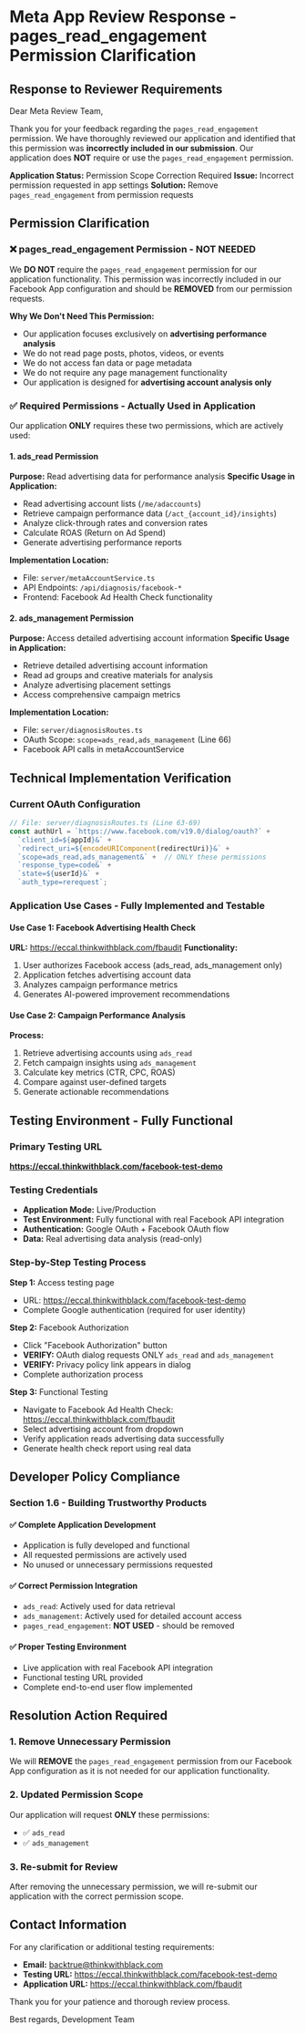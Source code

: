 # Meta App Review Response - pages_read_engagement Permission Clarification

## Response to Reviewer Requirements

Dear Meta Review Team,

Thank you for your feedback regarding the `pages_read_engagement` permission. We have thoroughly reviewed our application and identified that this permission was **incorrectly included in our submission**. Our application does **NOT** require or use the `pages_read_engagement` permission.

**Application Status:** Permission Scope Correction Required
**Issue:** Incorrect permission requested in app settings
**Solution:** Remove `pages_read_engagement` from permission requests

## Permission Clarification

### ❌ pages_read_engagement Permission - NOT NEEDED

We **DO NOT** require the `pages_read_engagement` permission for our application functionality. This permission was incorrectly included in our Facebook App configuration and should be **REMOVED** from our permission requests.

**Why We Don't Need This Permission:**
- Our application focuses exclusively on **advertising performance analysis**
- We do not read page posts, photos, videos, or events
- We do not access fan data or page metadata
- We do not require any page management functionality
- Our application is designed for **advertising account analysis only**

### ✅ Required Permissions - Actually Used in Application

Our application **ONLY** requires these two permissions, which are actively used:

#### 1. ads_read Permission
**Purpose:** Read advertising data for performance analysis
**Specific Usage in Application:**
- Read advertising account lists (`/me/adaccounts`)
- Retrieve campaign performance data (`/act_{account_id}/insights`)
- Analyze click-through rates and conversion rates
- Calculate ROAS (Return on Ad Spend)
- Generate advertising performance reports

**Implementation Location:** 
- File: `server/metaAccountService.ts`
- API Endpoints: `/api/diagnosis/facebook-*`
- Frontend: Facebook Ad Health Check functionality

#### 2. ads_management Permission  
**Purpose:** Access detailed advertising account information
**Specific Usage in Application:**
- Retrieve detailed advertising account information
- Read ad groups and creative materials for analysis
- Analyze advertising placement settings
- Access comprehensive campaign metrics

**Implementation Location:**
- File: `server/diagnosisRoutes.ts` 
- OAuth Scope: `scope=ads_read,ads_management` (Line 66)
- Facebook API calls in metaAccountService

## Technical Implementation Verification

### Current OAuth Configuration
```javascript
// File: server/diagnosisRoutes.ts (Line 63-69)
const authUrl = `https://www.facebook.com/v19.0/dialog/oauth?` +
  `client_id=${appId}&` +
  `redirect_uri=${encodeURIComponent(redirectUri)}&` +
  `scope=ads_read,ads_management&` +  // ONLY these permissions
  `response_type=code&` +
  `state=${userId}&` +
  `auth_type=rerequest`;
```

### Application Use Cases - Fully Implemented and Testable

#### Use Case 1: Facebook Advertising Health Check
**URL:** https://eccal.thinkwithblack.com/fbaudit
**Functionality:**
1. User authorizes Facebook access (ads_read, ads_management only)
2. Application fetches advertising account data
3. Analyzes campaign performance metrics
4. Generates AI-powered improvement recommendations

#### Use Case 2: Campaign Performance Analysis
**Process:**
1. Retrieve advertising accounts using `ads_read`
2. Fetch campaign insights using `ads_management`
3. Calculate key metrics (CTR, CPC, ROAS)
4. Compare against user-defined targets
5. Generate actionable recommendations

## Testing Environment - Fully Functional

### Primary Testing URL
**https://eccal.thinkwithblack.com/facebook-test-demo**

### Testing Credentials
- **Application Mode:** Live/Production
- **Test Environment:** Fully functional with real Facebook API integration
- **Authentication:** Google OAuth + Facebook OAuth flow
- **Data:** Real advertising data analysis (read-only)

### Step-by-Step Testing Process

**Step 1:** Access testing page
- URL: https://eccal.thinkwithblack.com/facebook-test-demo
- Complete Google authentication (required for user identity)

**Step 2:** Facebook Authorization
- Click "Facebook Authorization" button
- **VERIFY:** OAuth dialog requests ONLY `ads_read` and `ads_management`
- **VERIFY:** Privacy policy link appears in dialog
- Complete authorization process

**Step 3:** Functional Testing
- Navigate to Facebook Ad Health Check: https://eccal.thinkwithblack.com/fbaudit
- Select advertising account from dropdown
- Verify application reads advertising data successfully
- Generate health check report using real data

## Developer Policy Compliance

### Section 1.6 - Building Trustworthy Products

#### ✅ Complete Application Development
- Application is fully developed and functional
- All requested permissions are actively used
- No unused or unnecessary permissions requested

#### ✅ Correct Permission Integration
- `ads_read`: Actively used for data retrieval
- `ads_management`: Actively used for detailed account access
- `pages_read_engagement`: **NOT USED** - should be removed

#### ✅ Proper Testing Environment
- Live application with real Facebook API integration
- Functional testing URL provided
- Complete end-to-end user flow implemented

## Resolution Action Required

### 1. Remove Unnecessary Permission
We will **REMOVE** the `pages_read_engagement` permission from our Facebook App configuration as it is not needed for our application functionality.

### 2. Updated Permission Scope
Our application will request **ONLY** these permissions:
- ✅ `ads_read`
- ✅ `ads_management`

### 3. Re-submit for Review
After removing the unnecessary permission, we will re-submit our application with the correct permission scope.

## Contact Information

For any clarification or additional testing requirements:
- **Email:** backtrue@thinkwithblack.com
- **Testing URL:** https://eccal.thinkwithblack.com/facebook-test-demo
- **Application URL:** https://eccal.thinkwithblack.com/fbaudit

Thank you for your patience and thorough review process.

Best regards,
Development Team